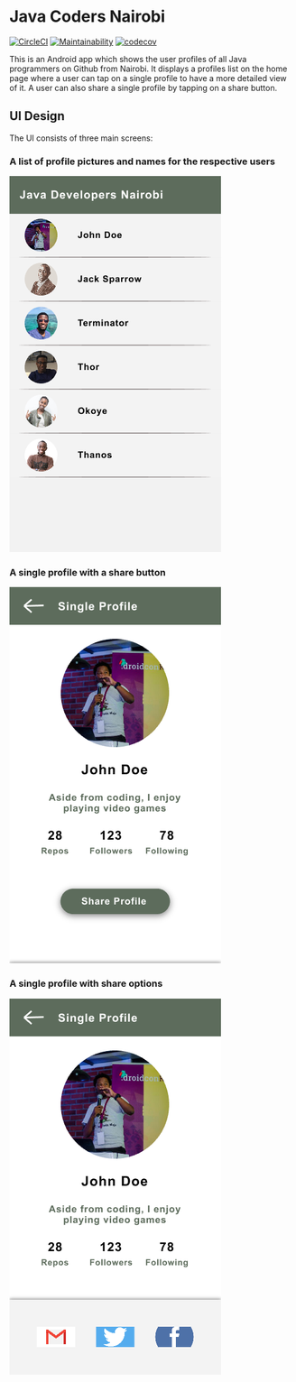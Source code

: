 # Java Coders Nairobi
[![CircleCI](https://circleci.com/gh/ongebo/java-coders-nairobi.svg?style=svg)](https://circleci.com/gh/ongebo/java-coders-nairobi)
[![Maintainability](https://api.codeclimate.com/v1/badges/61247241a867a73ee4cb/maintainability)](https://codeclimate.com/github/ongebo/java-coders-nairobi/maintainability)
[![codecov](https://codecov.io/gh/ongebo/java-coders-nairobi/branch/develop/graph/badge.svg)](https://codecov.io/gh/ongebo/java-coders-nairobi)

This is an Android app which shows the user profiles of all Java programmers on Github from Nairobi.
It displays a profiles list on the home page where a user can tap on a single profile to have a more detailed
view of it. A user can also share a single profile by tapping on a share button.
## UI Design
The UI consists of three main screens:
### A list of profile pictures and names for the respective users
![image](wireframes/all-users.png)
### A single profile with a share button
![image](wireframes/profile-with-share-button.png)
### A single profile with share options
![image](wireframes/profile-with-share-options.png)
